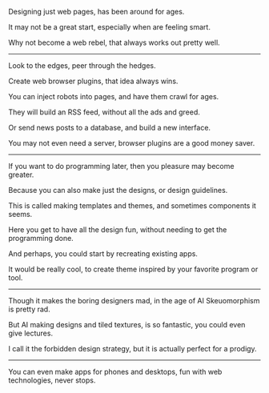 Designing just web pages,
has been around for ages.

It may not be a great start,
especially when are feeling smart.

Why not become a web rebel,
that always works out pretty well.

---

Look to the edges,
peer through the hedges.

Create web browser plugins,
that idea always wins.

You can inject robots into pages,
and have them crawl for ages.

They will build an RSS feed,
without all the ads and greed.

Or send news posts to a database,
and build a new interface.

You may not even need a server,
browser plugins are a good money saver.

---

If you want to do programming later,
then you pleasure may become greater.

Because you can also make just the designs,
or design guidelines.

This is called making templates and themes,
and sometimes components it seems.

Here you get to have all the design fun,
without needing to get the programming done.

And perhaps,
you could start by recreating existing apps.

It would be really cool,
to create theme inspired by your favorite program or tool.

---

Though it makes the boring designers mad,
in the age of AI Skeuomorphism is pretty rad.

But AI making designs and tiled textures,
is so fantastic, you could even give lectures.

I call it the forbidden design strategy,
but it is actually perfect for a prodigy.

---

You can even make apps for phones and desktops,
fun with web technologies, never stops.
